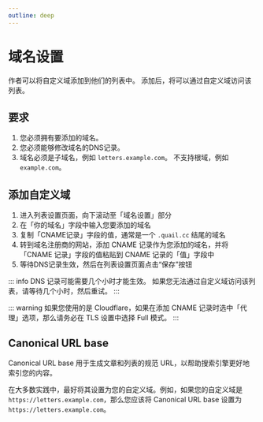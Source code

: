 ```yaml
---
outline: deep
---
```


# 域名设置

作者可以将自定义域添加到他们的列表中。 添加后，将可以通过自定义域访问该列表。

## 要求

1. 您必须拥有要添加的域名。
2. 您必须能够修改域名的DNS记录。
3. 域名必须是子域名，例如 `letters.example.com`。 不支持根域，例如 `example.com`。

## 添加自定义域

1. 进入列表设置页面，向下滚动至「域名设置」部分
2. 在「你的域名」字段中输入您要添加的域名
3. 复制「CNAME记录」字段的值，通常是一个 `.quail.cc` 结尾的域名
4. 转到域名注册商的网站，添加 CNAME 记录作为您添加的域名，并将「CNAME 记录」字段的值粘贴到 CNAME 记录的「值」字段中
5. 等待DNS记录生效，然后在列表设置页面点击“保存”按钮

::: info
DNS 记录可能需要几个小时才能生效。 如果您无法通过自定义域访问该列表，请等待几个小时，然后重试。
:::

::: warning
如果您使用的是 Cloudflare，如果在添加 CNAME 记录时选中「代理」选项，那么请务必在 TLS 设置中选择 Full 模式。
:::

## Canonical URL base

Canonical URL base 用于生成文章和列表的规范 URL，以帮助搜索引擎更好地索引您的内容。

在大多数实践中，最好将其设置为您的自定义域。例如，如果您的自定义域是 `https://letters.example.com`，那么您应该将 Canonical URL base 设置为 `https://letters.example.com`。